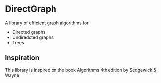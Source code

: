 # DirectGraph
A library of efficient graph algorithms for
- Directed graphs
- Undiredcted graphs
- Trees

## Inspiration
This library is inspired on the book Algorithms 4th edition by Sedgewick & Wayne
